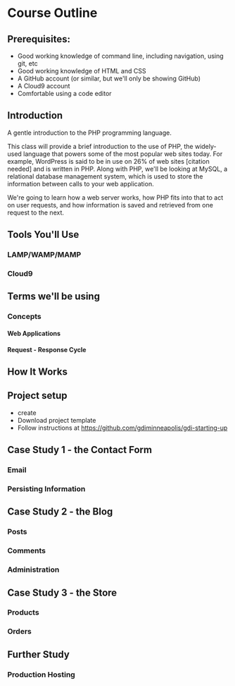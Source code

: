 # Course Outline
## Prerequisites:

* Good working knowledge of command line, including navigation, using git, etc
* Good working knowledge of HTML and CSS
* A GitHub account (or similar, but we'll only be showing GitHub)
* A Cloud9 account
* Comfortable using a code editor

## Introduction


A gentle introduction to the PHP programming language.

This class will provide a brief introduction to the use of PHP, the widely-used
language that powers some of the most popular web sites today. For example,
WordPress is said to be in use on 26% of web sites [citation needed] and is
written in PHP. Along with PHP, we'll be looking at MySQL, a relational database
management system, which is used to store the information between calls to your
web application.

We're going to learn how a web server works, how PHP fits into that to act on user requests, and how information is saved and retrieved from one request to the next.

## Tools You'll Use

### LAMP/WAMP/MAMP

### Cloud9

## Terms we'll be using

### Concepts

#### Web Applications

#### Request - Response Cycle

## How It Works

## Project setup

* create 
* Download project template
* Follow instructions at https://github.com/gdiminneapolis/gdi-starting-up



## Case Study 1 - the Contact Form

### Email

### Persisting Information

## Case Study 2 - the Blog

### Posts

### Comments

### Administration

## Case Study 3 - the Store

### Products

### Orders

## Further Study

### Production Hosting

